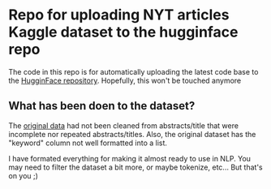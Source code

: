 # Repo for uploading NYT articles Kaggle dataset to the hugginface repo

The code in this repo is for automatically uploading the latest code base to the [HugginFace repository](https://huggingface.co/datasets/jaimebw/nyt_dataset).
Hopefully, this won't be touched anymore

## What has been doen to the dataset?
The [original data](https://www.kaggle.com/datasets/brendanmiles/nyt-news-dataset-20082021) had not been cleaned from abstracts/title that were incomplete nor repeated abstracts/titles. 
Also, the original dataset has the "keyword" column not well formatted into a list.

I have formated everything for making it almost ready to use in NLP. You may need to filter the dataset a bit more, or maybe tokenize, etc... But that's on you ;) 


